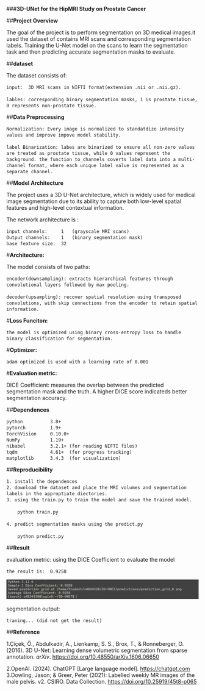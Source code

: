 ###**3D-UNet for the HipMRI Study on Prostate Cancer**

##**Project Overview**

The goal of the project is to perform segmentation on 3D medical images.it used the dataset of contains MRI scans and corresponding segmentation labels. Training the U-Net model on the scans to learn the segmentation task and then predicting accurate segmentation masks to evaluate.

##**dataset**

The dataset consists of:

	input:	3D MRI scans in NIFTI format(extension .nii or .nii.gz).
	
	lables:	corresponding binary segmentation masks, 1 is prostate tissue, 0 represents non-prostate tissue.
	
##**Data Preprocessing**

	Normalization: Every image is normalized to standatdize intensity values and improve impove model stability.
	
 	label Binarization: labes are binarized to ensure all non-zero values are treated as prostate tissue, while 0 values represent the background. the function to_channels coverts label data into a multi-channel format, where each unique label value is represented as a separate channel. 

##**Model Architecture**

The project uses a 3D U-Net architecture, which is widely used for medical image segmentation due to its ability to capture both low-level spatial features and high-level contextual information. 

The network architecture is :

	input channels: 	1	(grayscale MRI scans)
	Output channels:	1	(binary segmentation mask)
	base feature size:	32			

#**Architecture:**

The model consists of two paths:
	
	encoder(downsampling): extracts hierarchical features through convolutional layers followed by max pooling.
	
	decoder(upsampling): recover spatial resolution using transposed convolutions, with skip connections from the encoder to retain spatial information.

#**Loss Funciton:**

	the model is optimized using binary cross-entropy loss to handle binary classification for segmentation.
	
#**Optimizer:**

	adam optimized is used with a learning rate of 0.001
	
#**Evaluation metric:**

DICE Coefficient: measures the overlap between the predicted segmentation mask and the truth. A higher DICE score indicateds better segmentation accuracy. 

##**Dependences**

```
python			3.8+
pytorch			1.9+
TorchVision		0.10.0+
NumPy			1.19+
nibabel			3.2.1+ (for reading NIFTI files)
tqdm			4.61+  (for progress tracking)
matplotlib		3.4.3  (for visualization)
```

##**Reproducibility**

	1. install the dependences
	2. download the dataset and place the MRI volumes and segmentation labels in the approptiate diectories.
	3. using the train.py to train the model and save the trained model.
	
		python train.py
		
	4. predict segmentation masks using the predict.py
	
		python predict.py
	
	
##**Result**

evaluation metric:
	using the DICE Coefficient to evaluate the model
	
	the result is:	0.9258
 
  ![DICE Coffeicient](recognition/3D-UNET--48243304/result/dice.png)
	
segmentation output:

	traning... (did not get the result)

##**Reference**

1.Çiçek, Ö., Abdulkadir, A., Lienkamp, S. S., Brox, T., & Ronneberger, O. (2016). 3D U-Net: Learning dense volumetric segmentation from sparse annotation. *arXiv*. https://doi.org/10.48550/arXiv.1606.06650

2.OpenAI. (2024). ChatGPT [Large language model]. https://chatgpt.com
3.Dowling, Jason; & Greer, Peter (2021): Labelled weekly MR images of the male pelvis. v2. CSIRO. Data Collection. https://doi.org/10.25919/45t8-p065
